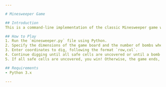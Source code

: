```yaml
---

# Minesweeper Game

## Introduction
This is a command-line implementation of the classic Minesweeper game written in Python.

## How to Play
1. Run the `minesweeper.py` file using Python.
2. Specify the dimensions of the game board and the number of bombs when prompted.
3. Enter coordinates to dig, following the format `row,col`.
4. Continue digging until all safe cells are uncovered or until a bomb is detonated.
5. If all safe cells are uncovered, you win! Otherwise, the game ends, and you can see the locations of all bombs on the board.

## Requirements
- Python 3.x

---
```


